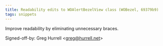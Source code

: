 ```yaml
---
title: Readability edits to WOAlertBezelView class (WOBezel, 69379b9)
tags: snippets
---
```


Improve readability by eliminating unnecessary braces.

Signed-off-by: Greg Hurrell &lt;greg@hurrell.net&gt;
